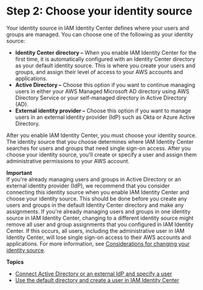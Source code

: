 # Step 2: Choose your identity source<a name="get-started-choose-identity-source"></a>

Your identity source in IAM Identity Center defines where your users and groups are managed\. You can choose one of the following as your identity source: 


+ **Identity Center directory –** When you enable IAM Identity Center for the first time, it is automatically configured with an Identity Center directory as your default identity source\. This is where you create your users and groups, and assign their level of access to your AWS accounts and applications\. 
+ **Active Directory –** Choose this option if you want to continue managing users in either your AWS Managed Microsoft AD directory using AWS Directory Service or your self\-managed directory in Active Directory \(AD\)\. 
+ **External identity provider –** Choose this option if you want to manage users in an external identity provider \(IdP\) such as Okta or Azure Active Directory\. 

After you enable IAM Identity Center, you must choose your identity source\. The identity source that you choose determines where IAM Identity Center searches for users and groups that need single sign\-on access\. After you choose your identity source, you'll create or specify a user and assign them administrative permissions to your AWS account\.

**Important**  
If you're already managing users and groups in Active Directory or an external identity provider \(IdP\), we recommend that you consider connecting this identity source when you enable IAM Identity Center and choose your identity source\. This should be done before you create any users and groups in the default Identity Center directory and make any assignments\. If you're already managing users and groups in one identity source in IAM Identity Center, changing to a different identity source might remove all user and group assignments that you configured in IAM Identity Center\. If this occurs, all users, including the administrative user in IAM Identity Center, will lose single sign\-on access to their AWS accounts and applications\. For more information, see [Considerations for changing your identity source](manage-your-identity-source-considerations.md)\.

**Topics**
+ [Connect Active Directory or an external IdP and specify a user](get-started-connect-id-source-ad-idp-specify-user.md)
+ [Use the default directory and create a user in IAM Identity Center](get-started-use-identity-center-directory-create-user-in-identity-center.md)